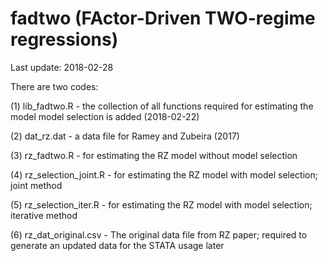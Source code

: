 # fadtwo (FActor-Driven TWO-regime regressions)

Last update: 2018-02-28

There are two codes:

  (1) lib_fadtwo.R - the collection of all functions required for estimating the model 
                     model selection is added (2018-02-22)
  
  (2) dat_rz.dat - a data file for Ramey and Zubeira (2017)
  
  (3) rz_fadtwo.R - for estimating the RZ model without model selection
  
  (4) rz_selection_joint.R - for estimating the RZ model with model selection; joint method
  
  (5) rz_selection_iter.R - for estimating the RZ model with model selection; iterative method
  
  (6) rz_dat_original.csv - The original data file from RZ paper; required to generate an updated data for the STATA usage later
  
  
